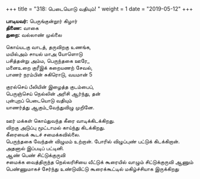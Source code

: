 ﻿+++
title = "318: பெடையொடு வதியும்!  "
weight = 1
date = "2019-05-12"
+++

**பாடியவர்:** பெருங்குன்றூர் கிழார்  
**திணை:** வாகை  
**துறை:** வல்லாண் முல்லை  
  
கொய்யடகு வாடத், தருவிறகு உணங்க,  
மயில்அம் சாயல் மாஅ யோளொடு  
பசித்தன்று அம்ம, பெருந்தகை ஊரே_  
மனைஉறை குரீஇக் கறையணற் சேவல்,  
பாணர் நரம்பின் சுகிரொடு, வயமான் 5  
  
குரல்செய் பீலியின் இழைத்த குடம்பைப்,  
பெருஞ்செய் நெல்லின் அரிசி ஆர்ந்து, தன்  
புன்புறப் பெடையொடு வதியும்  
யாணர்த்து ஆகும்_வேந்துவிழு முறினே.  
   
ஊர் மக்கள் கொய்துவந்த கீரை வாடிக்கிடக்கிறது.  
விறகு அடுப்பு மூட்டாமல் காய்ந்து கிடக்கிறது.  
கீரையைக் கூடச் சமைக்கவில்லை.  
பெருந்தகை வேந்தன் விழுமம் உற்றான். போரில் விழுப்புண் பட்டுக் கிடக்கிறான். அதனால் இப்படிப் பட்டினி.  
ஆண் பெண் சிட்டுக்குருவி  
சமைக்க வைத்திருந்த நெல்லரிசியை வீட்டுக் கூரையில் வாழும் சிட்டுக்குருவி ஆணும் பெண்ணுமாகச் சேர்ந்து உண்டுவிட்டு கூரைக்கூட்டில் மகிழ்ச்சியாக இருக்கிறது  
